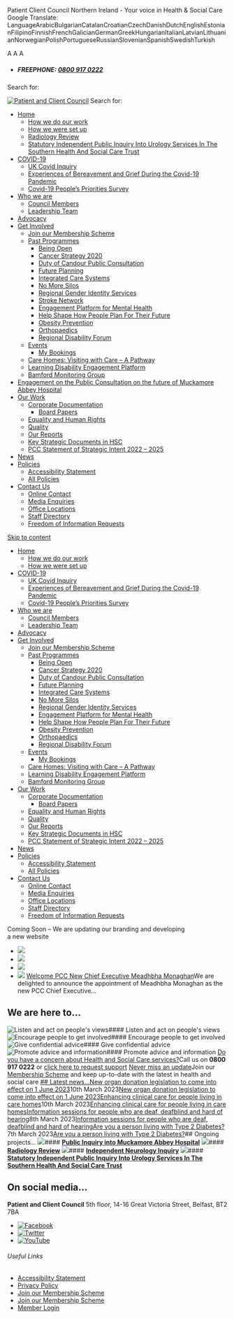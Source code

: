 
Patient Client Council Northern Ireland - Your voice in Health & Social Care
Google Translate:
LanguageArabicBulgarianCatalanCroatianCzechDanishDutchEnglishEstonianFilipinoFinnishFrenchGalicianGermanGreekHungarianItalianLatvianLithuanianNorwegianPolishPortugueseRussianSlovenianSpanishSwedishTurkish
 
A A A
* ##### FREEPHONE: [0800 917 0222](tel:08009170222)
Search for:
 
[![Patient and Client Council](https://pcc-ni.net/wp-content/uploads/2022/07/PCC-Logo-2.jpg)](https://pcc-ni.net/ "Patient and Client Council Northern Ireland")
Search for:
 
* [Home](https://pcc-ni.net/)
	+ [How we do our work](https://pcc-ni.net/home/how-we-do-our-work/)
	+ [How we were set up](https://pcc-ni.net/home/how-we-were-set-up/)
	+ [Radiology Review](https://pcc-ni.net/home/radiology-review/)
	+ [Statutory Independent Public Inquiry Into Urology Services In The Southern Health And Social Care Trust](https://pcc-ni.net/home/urology-inquiry/)
* [COVID-19](https://pcc-ni.net/covid-19/)
	+ [UK Covid Inquiry](https://pcc-ni.net/covid-19/uk-covid-inquiry/)
	+ [Experiences of Bereavement and Grief During the Covid-19 Pandemic](https://pcc-ni.net/covid-19/experiences-of-bereavement-and-grief-during-the-covid-19-pandemic/)
	+ [Covid-19 People’s Priorities Survey](https://pcc-ni.net/covid-19/https-wh1-snapsurveys-com-s-aspk160855003903/)
* [Who we are](https://pcc-ni.net/who-are-we/)
	+ [Council Members](https://pcc-ni.net/who-are-we/our-board/)
	+ [Leadership Team](https://pcc-ni.net/who-are-we/leadership-team/)
* [Advocacy](https://pcc-ni.net/advocacy/)
* [Get Involved](https://pcc-ni.net/get-involved/)
	+ [Join our Membership Scheme](https://pcc-ni.net/get-involved/join-our-membership-scheme/)
	+ [Past Programmes](https://pcc-ni.net/get-involved/make-change-together/)
		- [Being Open](https://pcc-ni.net/get-involved/make-change-together/being-open/)
		- [Cancer Strategy 2020](https://pcc-ni.net/get-involved/make-change-together/cancer-strategy-2020/)
		- [Duty of Candour Public Consultation](https://pcc-ni.net/get-involved/make-change-together/duty-of-candour/)
		- [Future Planning](https://pcc-ni.net/get-involved/make-change-together/future-planning/)
		- [Integrated Care Systems](https://pcc-ni.net/get-involved/make-change-together/integrated-care-systems/)
		- [No More Silos](https://pcc-ni.net/get-involved/make-change-together/no-more-silos/)
		- [Regional Gender Identity Services](https://pcc-ni.net/get-involved/make-change-together/regional-gender-identity-services/)
		- [Stroke Network](https://pcc-ni.net/get-involved/make-change-together/stroke-network/)
		- [Engagement Platform for Mental Health](https://pcc-ni.net/get-involved/make-change-together/engagement-platform-for-mental-health/)
		- [Help Shape How People Plan For Their Future](https://pcc-ni.net/get-involved/make-change-together/help-shape-how-people-plan-for-their-future/)
		- [Obesity Prevention](https://pcc-ni.net/get-involved/make-change-together/obesity-prevention/)
		- [Orthopaedics](https://pcc-ni.net/get-involved/make-change-together/orthopaedics/)
		- [Regional Disability Forum](https://pcc-ni.net/get-involved/make-change-together/regional-disability-forum/)
	+ [Events](https://pcc-ni.net/get-involved/events/)
		- [My Bookings](https://pcc-ni.net/get-involved/events/my-bookings/)
	+ [Care Homes: Visiting with Care – A Pathway](https://pcc-ni.net/get-involved/visiting-guidance-for-care-settings-in-northern-ireland/)
	+ [Learning Disability Engagement Platform](https://pcc-ni.net/get-involved/learning-disability-engagement-platform/)
	+ [Bamford Monitoring Group](https://pcc-ni.net/get-involved/bamford-monitoring-group/)
* [Engagement on the Public Consultation on the future of Muckamore Abbey Hospital](https://pcc-ni.net/engagement-on-the-public-consultation-on-the-future-of-mah/)
* [Our Work](https://pcc-ni.net/our-work/)
	+ [Corporate Documentation](https://pcc-ni.net/our-work/corporate-documentation/)
		- [Board Papers](https://pcc-ni.net/our-work/corporate-documentation/board-papers/)
	+ [Equality and Human Rights](https://pcc-ni.net/our-work/equality-and-human-rights/)
	+ [Quality](https://pcc-ni.net/our-work/quality/)
	+ [Our Reports](https://pcc-ni.net/our-work/our-publications/)
	+ [Key Strategic Documents in HSC](https://pcc-ni.net/our-work/key-strategic-documents/)
	+ [PCC Statement of Strategic Intent 2022 – 2025](https://pcc-ni.net/our-work/statement-of-strategic-intent/)
* [News](https://pcc-ni.net/news/)
* [Policies](https://pcc-ni.net/policies-and-procedures/)
	+ [Accessibility Statement](https://pcc-ni.net/policies-and-procedures/accessibility/)
	+ [All Policies](https://pcc-ni.net/policies-and-procedures/pcc-policies/)
* [Contact Us](https://pcc-ni.net/contact-us/)
	+ [Online Contact](https://pcc-ni.net/contact-us/online-contact/)
	+ [Media Enquiries](https://pcc-ni.net/contact-us/media-enquiries/)
	+ [Office Locations](https://pcc-ni.net/contact-us/office-locations/)
	+ [Staff Directory](https://pcc-ni.net/contact-us/staff-directory/)
	+ [Freedom of Information Requests](https://pcc-ni.net/contact-us/freedom-of-information-requests/)
 
[Skip to content](#primary "Skip to content")
* [Home](https://pcc-ni.net/)
	+ [How we do our work](https://pcc-ni.net/home/how-we-do-our-work/)
	+ [How we were set up](https://pcc-ni.net/home/how-we-were-set-up/)
* [COVID-19](https://pcc-ni.net/covid-19/)
	+ [UK Covid Inquiry](https://pcc-ni.net/covid-19/uk-covid-inquiry/)
	+ [Experiences of Bereavement and Grief During the Covid-19 Pandemic](https://pcc-ni.net/covid-19/experiences-of-bereavement-and-grief-during-the-covid-19-pandemic/)
	+ [Covid-19 People’s Priorities Survey](https://pcc-ni.net/covid-19/https-wh1-snapsurveys-com-s-aspk160855003903/)
* [Who we are](https://pcc-ni.net/who-are-we/)
	+ [Council Members](https://pcc-ni.net/who-are-we/our-board/)
	+ [Leadership Team](https://pcc-ni.net/who-are-we/leadership-team/)
* [Advocacy](https://pcc-ni.net/advocacy/)
* [Get Involved](https://pcc-ni.net/get-involved/)
	+ [Join our Membership Scheme](https://pcc-ni.net/get-involved/join-our-membership-scheme/)
	+ [Past Programmes](https://pcc-ni.net/get-involved/make-change-together/)
		- [Being Open](https://pcc-ni.net/get-involved/make-change-together/being-open/)
		- [Cancer Strategy 2020](https://pcc-ni.net/get-involved/make-change-together/cancer-strategy-2020/)
		- [Duty of Candour Public Consultation](https://pcc-ni.net/get-involved/make-change-together/duty-of-candour/)
		- [Future Planning](https://pcc-ni.net/get-involved/make-change-together/future-planning/)
		- [Integrated Care Systems](https://pcc-ni.net/get-involved/make-change-together/integrated-care-systems/)
		- [No More Silos](https://pcc-ni.net/get-involved/make-change-together/no-more-silos/)
		- [Regional Gender Identity Services](https://pcc-ni.net/get-involved/make-change-together/regional-gender-identity-services/)
		- [Engagement Platform for Mental Health](https://pcc-ni.net/get-involved/make-change-together/engagement-platform-for-mental-health/)
		- [Help Shape How People Plan For Their Future](https://pcc-ni.net/get-involved/make-change-together/help-shape-how-people-plan-for-their-future/)
		- [Obesity Prevention](https://pcc-ni.net/get-involved/make-change-together/obesity-prevention/)
		- [Orthopaedics](https://pcc-ni.net/get-involved/make-change-together/orthopaedics/)
		- [Regional Disability Forum](https://pcc-ni.net/get-involved/make-change-together/regional-disability-forum/)
	+ [Events](https://pcc-ni.net/get-involved/events/)
		- [My Bookings](https://pcc-ni.net/get-involved/events/my-bookings/)
	+ [Care Homes: Visiting with Care – A Pathway](https://pcc-ni.net/get-involved/visiting-guidance-for-care-settings-in-northern-ireland/)
	+ [Learning Disability Engagement Platform](https://pcc-ni.net/get-involved/learning-disability-engagement-platform/)
	+ [Bamford Monitoring Group](https://pcc-ni.net/get-involved/bamford-monitoring-group/)
* [Our Work](https://pcc-ni.net/our-work/)
	+ [Corporate Documentation](https://pcc-ni.net/our-work/corporate-documentation/)
		- [Board Papers](https://pcc-ni.net/our-work/corporate-documentation/board-papers/)
	+ [Equality and Human Rights](https://pcc-ni.net/our-work/equality-and-human-rights/)
	+ [Quality](https://pcc-ni.net/our-work/quality/)
	+ [Our Reports](https://pcc-ni.net/our-work/our-publications/)
	+ [Key Strategic Documents in HSC](https://pcc-ni.net/our-work/key-strategic-documents/)
	+ [PCC Statement of Strategic Intent 2022 – 2025](https://pcc-ni.net/our-work/statement-of-strategic-intent/)
* [News](https://pcc-ni.net/news/)
* [Policies](https://pcc-ni.net/policies-and-procedures/)
	+ [Accessibility Statement](https://pcc-ni.net/policies-and-procedures/accessibility/)
	+ [All Policies](https://pcc-ni.net/policies-and-procedures/pcc-policies/)
* [Contact Us](https://pcc-ni.net/contact-us/)
	+ [Online Contact](https://pcc-ni.net/contact-us/online-contact/)
	+ [Media Enquiries](https://pcc-ni.net/contact-us/media-enquiries/)
	+ [Office Locations](https://pcc-ni.net/contact-us/office-locations/)
	+ [Staff Directory](https://pcc-ni.net/contact-us/staff-directory/)
	+ [Freedom of Information Requests](https://pcc-ni.net/contact-us/freedom-of-information-requests/)
 
Coming Soon – We are updating our branding and developing a new website
* [![](https://pcc-ni.net/wp-content/uploads/2022/07/PCC-Website-Banner-image-1-1.png)](https://pcc-ni.net/neurology-inquiry/)
* [![](https://pcc-ni.net/wp-content/uploads/2022/08/PCC-Website-Banner-image.png)](https://pcc-ni.net/muckamore-abbey-public-inquiry/)
* [![](https://pcc-ni.net/wp-content/uploads/2022/08/PCC-Website-Banner-image-1.png)](https://pcc-ni.net/home/urology-inquiry/)
* [![](https://pcc-ni.net/wp-content/uploads/2022/07/PCC-Website-Banner-image-1.png)](https://pcc-ni.net/get-involved/visiting-guidance-for-care-settings-in-northern-ireland/)
[Welcome PCC New Chief Executive Meadhbha Monaghan](https://pcc-ni.net/welcome-pcc-new-chief-executive-meadhbha-monaghan/)We are delighted to announce the appointment of Meadhbha Monaghan as the new PCC Chief Executive...
## We are here to…
![Listen and act on people's views](https://pcc-ni.net/wp-content/uploads/2019/03/ear-white-1.png)#### Listen and act on people's views
![Encourage people to get involved](https://pcc-ni.net/wp-content/uploads/2019/03/coach-white-1.png)#### Encourage people to get involved
![Give confidential advice](https://pcc-ni.net/wp-content/uploads/2019/03/write-letter-white-1.png)#### Give confidential advice
![Promote advice and information](https://pcc-ni.net/wp-content/uploads/2019/03/information-white-1.png)#### Promote advice and information
[Do you have a concern about Health and Social Care services?](https://pcc-ni.net/advocacy/)Call us on **0800 917 0222** or [click here to request support](https://pcc-ni.net/advocacy/)
[Never miss an update](https://pcc-ni.net/get-involved/join-our-membership-scheme/)Join our [Membership Scheme](https://pcc-ni.net/get-involved/join-our-membership-scheme/) and keep up-to-date with the latest in health and social care
[## Latest news...](https://pcc-ni.net/category/news/)[New organ donation legislation to come into effect on 1 June 2023](https://pcc-ni.net/new-organ-donation-legislation-to-come-into-effect-on-1-june-2023/)10th March 2023[New organ donation legislation to come into effect on 1 June 2023](https://pcc-ni.net/new-organ-donation-legislation-to-come-into-effect-on-1-june-2023/)[Enhancing clinical care for people living in care homes](https://pcc-ni.net/enhancing-clinical-care-for-people-living-in-care-homes/)10th March 2023[Enhancing clinical care for people living in care homes](https://pcc-ni.net/enhancing-clinical-care-for-people-living-in-care-homes/)[Information sessions for people who are deaf, deafblind and hard of hearing](https://pcc-ni.net/information-sessions-for-people-who-are-deaf-deafblind-and-hard-of-hearing/)8th March 2023[Information sessions for people who are deaf, deafblind and hard of hearing](https://pcc-ni.net/information-sessions-for-people-who-are-deaf-deafblind-and-hard-of-hearing/)[Are you a person living with Type 2 Diabetes?](https://pcc-ni.net/are-you-a-person-living-with-type-2-diabetes/)7th March 2023[Are you a person living with Type 2 Diabetes?](https://pcc-ni.net/are-you-a-person-living-with-type-2-diabetes/)## Ongoing projects...
![](https://pcc-ni.net/wp-content/uploads/2021/08/literature-64.png)#### 
[**Public Inquiry into Muckamore Abbey Hospital**](https://pcc-ni.net/muckamore-abbey-public-inquiry/)
![](https://pcc-ni.net/wp-content/uploads/2021/08/document-2-64.png)#### 
[**Radiology Review**](https://pcc-ni.net/home/radiology-review/)
![](https://pcc-ni.net/wp-content/uploads/2021/08/document-2-64.png)#### 
**[Independent Neurology Inquiry](https://pcc-ni.net/neurology-inquiry/)** 
![](https://pcc-ni.net/wp-content/uploads/2021/08/literature-64.png)#### 
[**Statutory Independent Public Inquiry Into Urology Services In The Southern Health And Social Care Trust**](https://pcc-ni.net/home/urology-inquiry/)
## On social media...
**Patient and Client Council**
5th floor, 14-16 Great Victoria Street, Belfast, BT2 7BA 
* [![Facebook](https://pcc-ni.net/wp-content/themes/websiteni-hsc/assets/img/facebook.svg)](https://www.facebook.com/PatientAndClientCouncil "Facebook")
* [![Twitter](https://pcc-ni.net/wp-content/themes/websiteni-hsc/assets/img/twitter.svg)](https://www.twitter.com/PatientClient "Twitter")
* [![YouTube](https://pcc-ni.net/wp-content/themes/websiteni-hsc/assets/img/youtube.svg)](https://www.youtube.com/PatientClientCouncil "YouTube")
###### Useful Links
* [Accessibility Statement](https://pcc-ni.net/policies-and-procedures/accessibility/ "Accessibility Statement")
* [Privacy Policy](https://pcc-ni.net/privacy-policy/ "Privacy Policy")
* [Join our Membership Scheme](https://pcc-ni.net/get-involved/join-our-membership-scheme/ "Join our Membership Scheme")
* [Join our Membership Scheme](https://pcc-ni.net/join-our-membership-scheme/ "Join our Membership Scheme")
* [Member Login](https://pcc-ni.net/member-login/ "Member Login")
